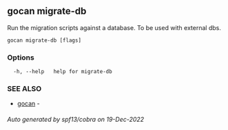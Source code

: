 ## gocan migrate-db

Run the migration scripts against a database. To be used with external dbs.

```
gocan migrate-db [flags]
```

### Options

```
  -h, --help   help for migrate-db
```

### SEE ALSO

* [gocan](gocan.md)	 - 

###### Auto generated by spf13/cobra on 19-Dec-2022
